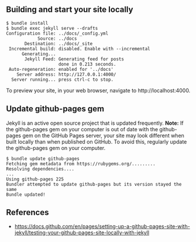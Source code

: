 
## Building and start your site locally

```shell
$ bundle install 
$ bundle exec jekyll serve --drafts
Configuration file: ../docs/_config.yml
            Source: ../docs
       Destination: ../docs/_site
 Incremental build: disabled. Enable with --incremental
      Generating... 
       Jekyll Feed: Generating feed for posts
                    done in 0.213 seconds.
 Auto-regeneration: enabled for '../docs'
    Server address: http://127.0.0.1:4000/
  Server running... press ctrl-c to stop.
```

To preview your site, in your web browser, navigate to http://localhost:4000.

## Update github-pages gem

Jekyll is an active open source project that is updated frequently. 
**Note:** 
If the github-pages gem on your computer is out of date with the github-pages gem on the GitHub Pages server, 
your site may look different when built locally than when published on GitHub.
To avoid this, regularly update the github-pages gem on your computer.

```shell
$ bundle update github-pages
Fetching gem metadata from https://rubygems.org/.........
Resolving dependencies....
...
Using github-pages 225
Bundler attempted to update github-pages but its version stayed the same
Bundle updated!
```

## References

- https://docs.github.com/en/pages/setting-up-a-github-pages-site-with-jekyll/testing-your-github-pages-site-locally-with-jekyll

